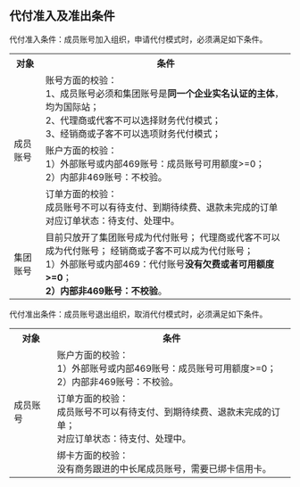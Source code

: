 ## 代付准入及准出条件

代付准入条件：成员账号加入组织，申请代付模式时，必须满足如下条件。

<table>
  <tr>
  <th><b>对象</b></th>
  <th><b>条件</b></th>
    </tr>
   <tr>
      <td rowspan=3>成员账号</td>
    <td>账号方面的校验：<br/>1、成员账号必须和集团账号是<b>同一个企业实名认证的主体</b>，均为国际站；<br/>2、代理商或代客不可以选择财务代付模式；<br/>3、经销商或子客不可以选项财务代付模式；</td>
   </tr>
   <tr>  
	<td>账户方面的校验：<br/>1）外部账号或内部469账号：成员账号可用额度>=0；<br/>2）内部非469账号：不校验。</td>
	</tr>
	<tr>  
	<td>订单方面的校验：<br/>成员账号不可以有待支付、到期待续费、退款未完成的订单<br/>对应订单状态：待支付、处理中。</td>
	</tr>
	<tr>
	<td>集团账号</td>
	<td>目前只放开了集团账号成为代付账号； 代理商或代客不可以成为代付账号； 经销商或子客不可以成为代付账号；<br/>1）外部账号或内部469：代付账号<b>没有欠费或者可用额度>=0</b>；<br/><b>2）内部非469账号：不校验</b>。</td>
	</tr>
	<tr>
</table>



代付准出条件：成员账号退出组织，取消代付模式时，必须满足如下条件。

<table>
  <tr>
  <th><b>对象</b></th>
  <th><b>条件</b></th>
    </tr>
   <tr>
      <td rowspan=3>成员账号</td>
    <td>账户方面的校验：<br/>1）外部账号或内部469账号：成员账号可用额度>=0；<br/>2）内部非469账号：不校验。</td>
   </tr>
   <tr>  
	<td>订单方面的校验：<br/>成员账号不可以有待支付、到期待续费、退款未完成的订单；<br/>对应订单状态：待支付、处理中。</td>
	</tr>
	<tr>  
	<td>绑卡方面的校验：<br/>没有商务跟进的中长尾成员账号，需要已绑卡信用卡。</td>
	</tr>
</table>

